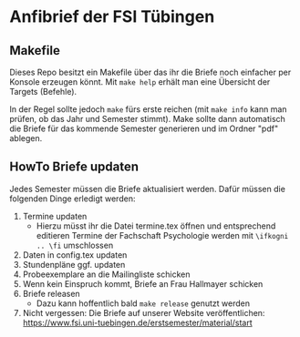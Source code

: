 # Anfibrief der FSI Tübingen

## Makefile

Dieses Repo besitzt ein Makefile über das ihr die Briefe noch einfacher per
Konsole erzeugen könnt. Mit `make help` erhält man eine Übersicht der Targets
(Befehle).

In der Regel sollte jedoch `make` fürs erste reichen (mit `make info` kann man
prüfen, ob das Jahr und Semester stimmt). Make sollte dann automatisch die
Briefe für das kommende Semester generieren und im Ordner "pdf" ablegen.

## HowTo Briefe updaten

Jedes Semester müssen die Briefe aktualisiert werden. Dafür müssen die
folgenden Dinge erledigt werden:

1. Termine updaten
    - Hierzu müsst ihr die Datei termine.tex öffnen und entsprechend editieren
      Termine der Fachschaft Psychologie werden mit `\ifkogni .. \fi`
      umschlossen
2. Daten in config.tex updaten
3. Stundenpläne ggf. updaten
4. Probeexemplare an die Mailingliste schicken
5. Wenn kein Einspruch kommt, Briefe an Frau Hallmayer schicken
6. Briefe releasen
    - Dazu kann hoffentlich bald `make release` genutzt werden
7. Nicht vergessen: Die Briefe auf unserer Website veröffentlichen:
   https://www.fsi.uni-tuebingen.de/erstsemester/material/start
